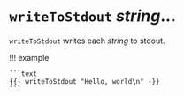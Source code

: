 # `writeToStdout` *string*...

`writeToStdout` writes each *string* to stdout.

!!! example

    ```text
    {{- writeToStdout "Hello, world\n" -}}
    ```
